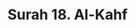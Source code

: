 ---
title       : "Surah 18. Al-Kahf"
DATE        : 7/25/2018 9:18:17 AM
draft       : false
TYPE        : "quran"
layout      : "surah"
BookCode    : "ARB"
SurahNumber : "18"
TotalAyah   : "110"
---